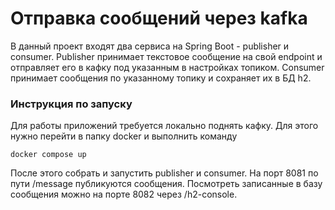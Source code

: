 # Отправка сообщений через kafka

В данный проект входят два сервиса на Spring Boot - publisher и consumer. Publisher принимает 
текстовое сообщение на свой endpoint и отправляет его в кафку под указанным в 
настройках топиком. Consumer принимает сообщения по указанному топику и 
сохраняет их в БД h2.

### Инструкция по запуску

Для работы приложений требуется локально поднять кафку. Для этого нужно перейти в папку docker 
и выполнить команду

`docker compose up`

После этого собрать и запустить publisher и consumer. На порт 8081 по пути /message публикуются 
сообщения. Посмотреть записанные в базу сообщения можно на порте 8082 через /h2-console.